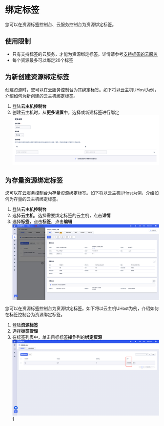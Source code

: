 # 绑定标签
您可以在资源标签控制台、云服务控制台为资源绑定标签。

## 使用限制
* 只有支持标签的云服务，才能为资源绑定标签。详情请参考[支持标签的云服务](/label/SupportedServices.md)
* 每个资源最多可以绑定20个标签

## 为新创建资源绑定标签
创建资源时，您可以在云服务控制台为其绑定标签。如下将以云主机UHost为例，介绍如何为新创建的云主机绑定标签。
1. 登陆**云主机控制台**
2. 创建云主机时，从**更多设置**中，选择或新建标签进行绑定
![创建云主机绑定标签](/images/资源侧绑定标签.png)

## 为存量资源绑定标签
您可以在云服务控制台为存量资源绑定标签。如下将以云主机UHost为例，介绍如何为存量的云主机绑定标签。
1. 登陆**云主机控制台**
2. 选择**云主机**，选择需要绑定标签的云主机，点击**详情**
3. 选择**标签**，点击**标签**，点击**编辑**
![在资源侧为存量资源绑定标签](/images/资源侧为存量资源绑定标签.png)

您可以在资源标签控制台为资源绑定标签。如下将以云主机UHost为例，介绍如何在标签控制台为资源绑定标签。
1. 登陆**资源标签**
2. 选择**标签管理**
3. 在标签列表中，单击目标标签**操作**列的**绑定资源**
![在标签控制台为资源绑定标签](/images/标签侧绑定标签.png)1